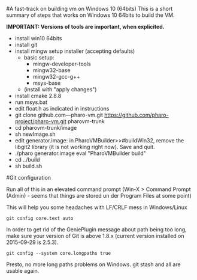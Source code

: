 #A fast-track on building vm on Windows 10 (64bits)
This is a short summary of steps that works on Windows 10 64bits to build the VM.

**IMPORTANT: Versions of tools are important, when explicited.**

- install win10 64bits
- install git
- install mingw setup installer (accepting defaults)
	- basic setup:
		- mingw-developer-tools
        - mingw32-base
        - mingw32-gcc-g++
        - msys-base
    - (install with "apply changes")
- install cmake 2.8.8
- run msys.bat
- edit float.h as indicated in instructions
- git clone github.com—pharo-vm.git https://github.com/pharo-project/pharo-vm.git pharovm-trunk
- cd pharovm-trunk/image
- sh newImage.sh
- edit generator.image: in PharoVMBuilder>>#buildWin32, remove the libgit2 library (it is not working right now). Save and quit.
- ./pharo generator.image eval "PharoVMBuilder build"
- cd ../build
- sh build.sh


#Git configuration

Run all of this in an elevated command prompt (Win-X > Command Prompt (Admin) - seems that things are stored un der Program Files at some point)

This will help you some headaches with LF/CRLF mess in Windows/Linux

    git config core.text auto

In order to get rid of the GeniePlugin message about path being too long, make sure your version of Git is above 1.8.x (current version installed on 2015-09-29 is 2.5.3).

    git config --system core.longpaths true

Presto, no more long paths problems on Windows. git stash and all are usable again.


